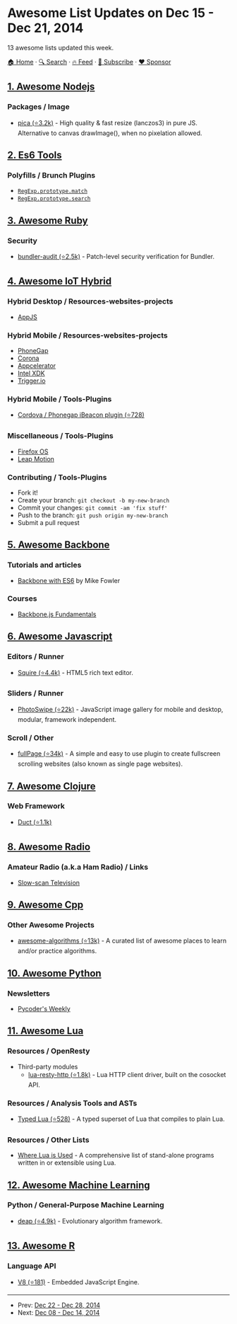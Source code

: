 # Awesome List Updates on Dec 15 - Dec 21, 2014

13 awesome lists updated this week.

[🏠 Home](/README.md) · [🔍 Search](https://www.trackawesomelist.com/search/) · [🔥 Feed](https://www.trackawesomelist.com/week/rss.xml) · [📮 Subscribe](https://trackawesomelist.us17.list-manage.com/subscribe?u=d2f0117aa829c83a63ec63c2f&id=36a103854c) · [❤️  Sponsor](https://github.com/sponsors/theowenyoung)



## [1. Awesome Nodejs](/content/sindresorhus/awesome-nodejs/week/README.md)

### Packages / Image

*   [pica (⭐3.2k)](https://github.com/nodeca/pica) - High quality & fast resize (lanczos3) in pure JS. Alternative to canvas drawImage(), when no pixelation allowed.

## [2. Es6 Tools](/content/addyosmani/es6-tools/week/README.md)

### Polyfills / Brunch Plugins

*   [`RegExp.prototype.match`](https://github.com/mathiasbynens/RegExp.prototype.match)
*   [`RegExp.prototype.search`](https://github.com/mathiasbynens/RegExp.prototype.search)

## [3. Awesome Ruby](/content/markets/awesome-ruby/week/README.md)

### Security

*   [bundler-audit (⭐2.5k)](https://github.com/rubysec/bundler-audit) - Patch-level security verification for Bundler.

## [4. Awesome IoT Hybrid](/content/weblancaster/awesome-IoT-hybrid/week/README.md)

### Hybrid Desktop / Resources-websites-projects

*   [AppJS](http://appjs.com/)

### Hybrid Mobile / Resources-websites-projects

*   [PhoneGap](http://phonegap.com/)
*   [Corona](http://coronalabs.com/)
*   [Appcelerator](http://www.appcelerator.com/)
*   [Intel XDK](https://software.intel.com/en-us/html5/tools)
*   [Trigger.io](https://trigger.io/)

### Hybrid Mobile / Tools-Plugins

*   [Cordova / Phonegap iBeacon plugin (⭐728)](https://github.com/petermetz/cordova-plugin-ibeacon)

### Miscellaneous / Tools-Plugins

*   [Firefox OS](https://www.mozilla.org/en-US/firefox/os/)
*   [Leap Motion](https://www.leapmotion.com/)

### Contributing / Tools-Plugins

*   Fork it!
*   Create your branch: `git checkout -b my-new-branch`
*   Commit your changes: `git commit -am 'fix stuff'`
*   Push to the branch: `git push origin my-new-branch`
*   Submit a pull request

## [5. Awesome Backbone](/content/sadcitizen/awesome-backbone/week/README.md)

### Tutorials and articles

*   [Backbone with ES6](http://mikefowler.me/2014/06/11/backbone-with-es6/) by Mike Fowler

### Courses

*   [Backbone.js Fundamentals](http://www.pluralsight.com/courses/backbone-fundamentals)

## [6. Awesome Javascript](/content/sorrycc/awesome-javascript/week/README.md)

### Editors / Runner

*   [Squire (⭐4.4k)](https://github.com/neilj/Squire) - HTML5 rich text editor.

### Sliders / Runner

*   [PhotoSwipe (⭐22k)](https://github.com/dimsemenov/PhotoSwipe) - JavaScript image gallery for mobile and desktop, modular, framework independent.

### Scroll / Other

*   [fullPage (⭐34k)](https://github.com/alvarotrigo/fullPage.js) - A simple and easy to use plugin to create fullscreen scrolling websites (also known as single page websites).

## [7. Awesome Clojure](/content/razum2um/awesome-clojure/week/README.md)

### Web Framework

*   [Duct (⭐1.1k)](https://github.com/weavejester/duct)

## [8. Awesome Radio](/content/kyleterry/awesome-radio/week/README.md)

### Amateur Radio (a.k.a Ham Radio) / Links

*   [Slow-scan Television](https://en.wikipedia.org/wiki/Slow-scan_television)

## [9. Awesome Cpp](/content/fffaraz/awesome-cpp/week/README.md)

### Other Awesome Projects

*   [awesome-algorithms (⭐13k)](https://github.com/tayllan/awesome-algorithms) - A curated list of awesome places to learn and/or practice algorithms.

## [10. Awesome Python](/content/vinta/awesome-python/week/README.md)

### Newsletters

*   [Pycoder's Weekly](http://pycoders.com/)

## [11. Awesome Lua](/content/LewisJEllis/awesome-lua/week/README.md)

### Resources / OpenResty

*   Third-party modules
    *   [lua-resty-http (⭐1.8k)](https://github.com/pintsized/lua-resty-http) - Lua HTTP client driver, built on the cosocket API.

### Resources / Analysis Tools and ASTs

*   [Typed Lua (⭐528)](https://github.com/andremm/typedlua) - A typed superset of Lua that compiles to plain Lua.

### Resources / Other Lists

*   [Where Lua is Used](https://sites.google.com/site/marbux/home/where-lua-is-used) - A comprehensive list of stand-alone programs written in or extensible using Lua.

## [12. Awesome Machine Learning](/content/josephmisiti/awesome-machine-learning/week/README.md)

### Python / General-Purpose Machine Learning

*   [deap (⭐4.9k)](https://github.com/deap/deap) - Evolutionary algorithm framework.

## [13. Awesome R](/content/qinwf/awesome-R/week/README.md)

### Language API

*   [V8 (⭐181)](https://github.com/jeroenooms/V8) - Embedded JavaScript Engine.

---

- Prev: [Dec 22 - Dec 28, 2014](/content/2014/51/README.md)
- Next: [Dec 08 - Dec 14, 2014](/content/2014/49/README.md)